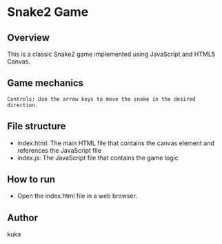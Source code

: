 # Snake2 Game

## Overview

This is a classic Snake2 game implemented using JavaScript and HTML5 Canvas.

## Game mechanics

    Controls: Use the arrow keys to move the snake in the desired direction.

## File structure

- index.html: The main HTML file that contains the canvas element and references the JavaScript file
- index.js: The JavaScript file that contains the game logic

## How to run

- Open the index.html file in a web browser.

## Author
kuka
